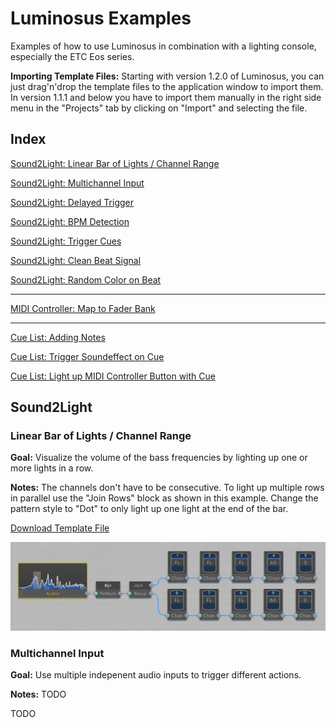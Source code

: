 # Luminosus Examples

Examples of how to use Luminosus in combination with a lighting console, especially the ETC Eos series.

**Importing Template Files:** Starting with version 1.2.0 of Luminosus, you can just drag'n'drop the template files to the application window to import them. In version 1.1.1 and below you have to import them manually in the right side menu in the "Projects" tab by clicking on "Import" and selecting the file.

## Index

[Sound2Light: Linear Bar of Lights / Channel Range]()

[Sound2Light: Multichannel Input]()

[Sound2Light: Delayed Trigger]()

[Sound2Light: BPM Detection]()

[Sound2Light: Trigger Cues]()

[Sound2Light: Clean Beat Signal]()

[Sound2Light: Random Color on Beat]()

---

[MIDI Controller: Map to Fader Bank]()

---

[Cue List: Adding Notes]()

[Cue List: Trigger Soundeffect on Cue]()

[Cue List: Light up MIDI Controller Button with Cue]()


## Sound2Light

### Linear Bar of Lights / Channel Range

**Goal:** Visualize the volume of the bass frequencies by lighting up one or more lights in a row.

**Notes:** The channels don't have to be consecutive. To light up multiple rows in parallel use the "Join Rows" block as shown in this example. Change the pattern style to "Dot" to only light up one light at the end of the bar.

<a href="https://raw.githubusercontent.com/luminosuslight/luminosus-examples/master/templates/S2L%20-%20Bar%20of%20Lights.lpr" download target="_blank">Download Template File</a>

![Screenshot](images/s2l_bar_of_lights.png)

### Multichannel Input

**Goal:** Use multiple indepenent audio inputs to trigger different actions.

**Notes:** TODO

TODO






